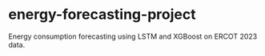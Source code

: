 # energy-forecasting-project
Energy consumption forecasting using LSTM and XGBoost on ERCOT 2023 data.
